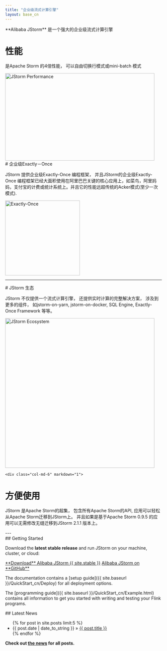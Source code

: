 ```yaml
---
title: "企业级流式计算引擎"
layout: base_cn
---
```


<div class="row">
  <div class="col-sm-12"><p class="lead" markdown="span">**Alibaba JStorm** 是一个强大的企业级流式计算引擎</p></div>
</div>

<div class="row">
  <div class="col-md-6" markdown="1">

# 性能  

是Apache Storm 的4倍性能， 可以自由切换行模式或mini-batch 模式


  <div class="col-md-6 stack text-center">
    <img src="{{ site.baseurl }}/img/performance/performance1.png" alt="JStorm Performance" width="480px" height="280px">
  </div>
  </div>
  
  <div class="col-md-6" markdown="1">
# 企业级Exactly－Once

JStorm 提供企业级Exactly-Once 编程框架， 并且JStorm的企业级Exactly-Once 编程框架已经大面积使用在阿里巴巴关键的核心应用上，如菜鸟，阿里妈妈，支付宝的计费或统计系统上。并且它的性能远超传统的Acker模式(至少一次模式).



  <div class="col-md-6 stack text-center">
    <img src="{{ site.baseurl }}/img/performance/exactly-once.png" alt="Exactly-Once" height="240px">
  </div>
  </div>
  
</div>

---

<div class="row">
  


  <div class="col-md-6" markdown="1">
# JStorm 生态

JStorm 不仅提供一个流式计算引擎， 还提供实时计算的完整解决方案， 涉及到更多的组件， 如jstorm-on-yarn, jstorm-on-docker, SQL Engine, Exactly-Once Framework 等等。
  

  <div class="col-md-6 stack text-center">
    <img src="{{ site.baseurl }}/img/jstorm-ecosystem.png" alt="JStorm Ecosystem" width="480px">
  </div>
  </div>

    <div class="col-md-6" markdown="1">
# 方便使用

JStorm 是Apache Storm的超集， 包含所有Apache Storm的API, 应用可以轻松从Apache Storm迁移到JStorm上。 并且如果是基于Apache Storm 0.9.5 的应用可以无需修改无缝迁移到JStorm 2.1.1 版本上。

  </div>
  
</div>
---


<div class="row">
  <div class="col-sm-6" markdown="1">
## Getting Started

Download the **latest stable release** and run JStorm on your machine, cluster, or cloud:

<div class="text-center download-button">
  <a href="downloads.html" class="btn btn-primary" markdown="1">**Download** Alibaba JStorm {{ site.stable }}</a>
  <a href="https://github.com/alibaba/jstorm" class="btn btn-info" markdown="1">Alibaba JStorm on **GitHub**</a>
</div>

The documentation contains a [setup guide]({{ site.baseurl }}/QuickStart_cn/Deploy) for all deployment options.

The [programming guide]({{ site.baseurl }}/QuickStart_cn/Example.html) contains all information to get you started with writing and testing your Flink programs.


</div>

<div class="col-sm-6" markdown="1" style="padding-bottom:1em">
## Latest News

<ul class="list-group">
{% for post in site.posts limit:5 %}  
      <li class="list-group-item"><span>{{ post.date | date_to_string }}</span> &raquo;
        <a href="{{ site.baseurl }}{{ post.url }}">{{ post.title }}</a>
      </li>
{% endfor %}
</ul>

**Check out [the news](blog/) for all posts.**
  </div>
</div>


